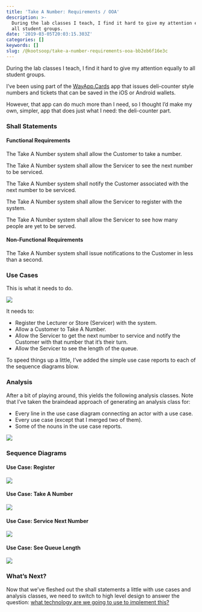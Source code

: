 ```yaml
---
title: 'Take A Number: Requirements / OOA'
description: >-
  During the lab classes I teach, I find it hard to give my attention equally to
  all student groups.
date: '2019-03-05T20:03:15.303Z'
categories: []
keywords: []
slug: /@kootsoop/take-a-number-requirements-ooa-bb2eb6f16e3c
---
```


During the lab classes I teach, I find it hard to give my attention equally to all student groups.

I’ve been using part of the [WayApp.Cards](https://wayapp.cards/) app that issues deli-counter style numbers and tickets that can be saved in the iOS or Android wallets.

However, that app can do much more than I need, so I thought I’d make my own, simpler, app that does just what I need: the deli-counter part.

### Shall Statements

#### Functional Requirements

The Take A Number system shall allow the Customer to take a number.

The Take A Number system shall allow the Servicer to see the next number to be serviced.

The Take A Number system shall notify the Customer associated with the next number to be serviced.

The Take A Number system shall allow the Servicer to register with the system.

The Take A Number system shall allow the Servicer to see how many people are yet to be served.

#### Non-Functional Requirements

The Take A Number system shall issue notifications to the Customer in less than a second.

### Use Cases

This is what it needs to do.

![](1*fcpzFmX0L9QYdAh_c9GV2w.png)

It needs to:

*   Register the Lecturer or Store (Servicer) with the system.
*   Allow a Customer to Take A Number.
*   Allow the Servicer to get the next number to service and notify the Customer with that number that it’s their turn.
*   Allow the Servicer to see the length of the queue.

To speed things up a little, I’ve added the simple use case reports to each of the sequence diagrams blow.

### Analysis

After a bit of playing around, this yields the following analysis classes. Note that I’ve taken the braindead approach of generating an analysis class for:

*   Every line in the use case diagram connecting an actor with a use case.
*   Every use case (except that I merged two of them).
*   Some of the nouns in the use case reports.

![](1*9mnd2zU1pXqcbkgtdx-jYQ.png)

### Sequence Diagrams

#### Use Case: Register

![](1*xMNY8Ykh9vIicTITd5Vb9w.png)

#### Use Case: Take A Number

![](1*IUlVlzz4aUVAZvl5JTsP7A.png)

#### Use Case: Service Next Number

![](1*UqFgI1zb72SrkHkDwq9F8g.png)

#### Use Case: See Queue Length

![](1*Q69jg4FX8G9bswfrzJYIEw.png)

### What’s Next?

Now that we’ve fleshed out the shall statements a little with use cases and analysis classes, we need to switch to high level design to answer the question: [what technology are we going to use to implement this?](https://medium.com/@kootsoop/take-a-number-high-level-architecture-1c7db43a4d37)
